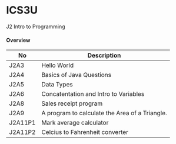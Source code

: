 # ICS3U
J2 Intro to Programming

#### Overview

 No  | Description 
------------- | ------------- 
J2A3 | Hello World 
J2A4 | Basics of Java Questions
J2A5 | Data Types 
J2A6 | Concatentation and Intro to Variables 
J2A8 | Sales receipt program
J2A9 | A program to calculate the Area of a Triangle.
J2A11P1 | Mark average calculator
J2A11P2 | Celcius to Fahrenheit converter
